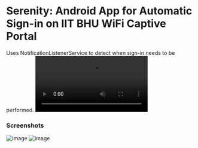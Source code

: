 # Serenity: Android App for Automatic Sign-in on IIT BHU WiFi Captive Portal
Uses NotificationListenerService to detect when sign-in needs to be performed.
![video](https://raw.githubusercontent.com/savsch/serenity/main/docs/demo.mp4)
### Screenshots
![image](https://github.com/savsch/serenity/assets/119003089/8deab116-2ed4-4bcf-be6c-5ded155525c1)
![image](https://github.com/savsch/serenity/assets/119003089/ae430432-b384-4021-8bd0-88577e5c5181)
